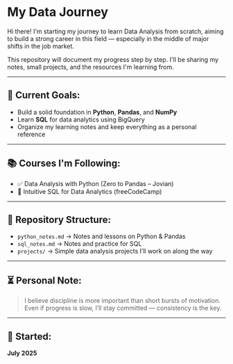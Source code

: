 # My Data Journey

Hi there! I'm starting my journey to learn Data Analysis from scratch, aiming to build a strong career in this field — especially in the middle of major shifts in the job market.

This repository will document my progress step by step. I'll be sharing my notes, small projects, and the resources I'm learning from.

---

## 🎯 Current Goals:
- Build a solid foundation in **Python**, **Pandas**, and **NumPy**
- Learn **SQL** for data analytics using BigQuery
- Organize my learning notes and keep everything as a personal reference

---

## 📚 Courses I'm Following:
- ✅ Data Analysis with Python (Zero to Pandas – Jovian)
- 🔄 Intuitive SQL for Data Analytics (freeCodeCamp)

---

## 📝 Repository Structure:
- `python_notes.md` → Notes and lessons on Python & Pandas
- `sql_notes.md` → Notes and practice for SQL
- `projects/` → Simple data analysis projects I’ll work on along the way

---

## ⏳ Personal Note:
> I believe discipline is more important than short bursts of motivation. Even if progress is slow, I’ll stay committed — consistency is the key.

---

## 🚀 Started:
**July 2025**
